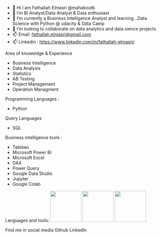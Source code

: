 * 👋 Hi I am Fathallah Elmasri @mahakoutb
* 👀 I’m BI Analyst/Data Analyst & Data enthusiast
* 🌱 I’m currently a Business Intelligence Analyst and learning ..Data Science with Python @ udacity & Data Camp
* 💞️ I’m looking to collaborate on data analytics and data sience projects
* 📫 Email :fathallah.elmasri@gmail.com
* 📫 Linkedin : https://www.linkedin.com/in/fathallah-elmasri/

Area of knoweldge & Experience

* Business Intelligence
* Data Analysis
* Statistics
* AB Testing
* Project Management
* Operation Managment

Programming Languages :

* Python

Query Languages

* SQL

Business intelligence tools :

* Tableau
* Microsoft Power BI
* Microsoft Excel
* DAX
* Power Query
* Google Data Studio
* Jupyter
* Google Colab

Languages and tools:
<img src="https://github.com/Elmasri-Fathallah/images/blob/main/pics/python.png" width="100">
<img src="https://github.com/Elmasri-Fathallah/images/blob/main/pics/sql.png" width="100">
<img src="https://github.com/Elmasri-Fathallah/images/blob/main/pics/jupyter-notebook.png" width="100">

Find me in social media
Github 
LinkedIn

